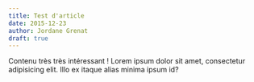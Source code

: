 ```yaml
---
title: Test d'article
date: 2015-12-23
author: Jordane Grenat
draft: true
---
```


Contenu très très intéressant ! Lorem ipsum dolor sit amet, consectetur adipisicing elit. Illo ex itaque alias minima ipsum id?
